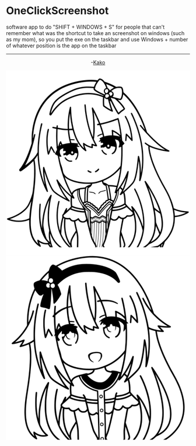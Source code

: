 # OneClickScreenshot
software app to do "SHIFT + WINDOWS + S" for people that can't remember what was the shortcut to take an screenshot on windows (such as my mom), so you put the exe on the taskbar and use Windows + number of whatever position is the app on the taskbar

----
  <p align="center">-<a href="https://github.com/TRKako/">Kako</a></sup></sub></p>

<p align="center">
    <img src="https://raw.githubusercontent.com/TRKako/TRKako/main/files/Marina.svg" title="Evil Kako"/>
  <img src="https://raw.githubusercontent.com/TRKako/TRKako/main/files/Arusu2.svg" title="Kako"/>
</p>
